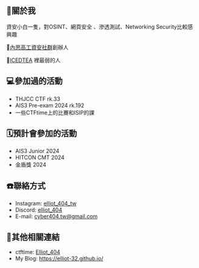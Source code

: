 ## 🤡關於我
資安小白一隻，對OSINT、網頁安全 
、滲透測試、Networking Security比較感興趣

🏫[內思高工資安社群](https://www.instagram.com/savs_hacker/)創辦人

🚩[ICEDTEA](https://ctftime.org/team/303514) 裡最弱的人

## 💻參加過的活動
- THJCC CTF rk.33
- AIS3 Pre-exam 2024 rk.192
- 一些CTFtime上的比賽和ISIP的課

## 🗓預計會參加的活動
- AIS3 Junior 2024
- HITCON CMT 2024
- 金盾獎 2024

## ☎️聯絡方式
- Instagram: [elliot_404_tw](https://www.instagram.com/elliot_404_tw/)  
- Discord: [elliot_404](https://discord.com/users/628939416693506049)  
- E-mail: cyber404.tw@gmail.com

## 🔗其他相關連結
- ctftime: [Elliot_404](https://ctftime.org/user/191615)
- My Blog: https://elliot-32.github.io/
